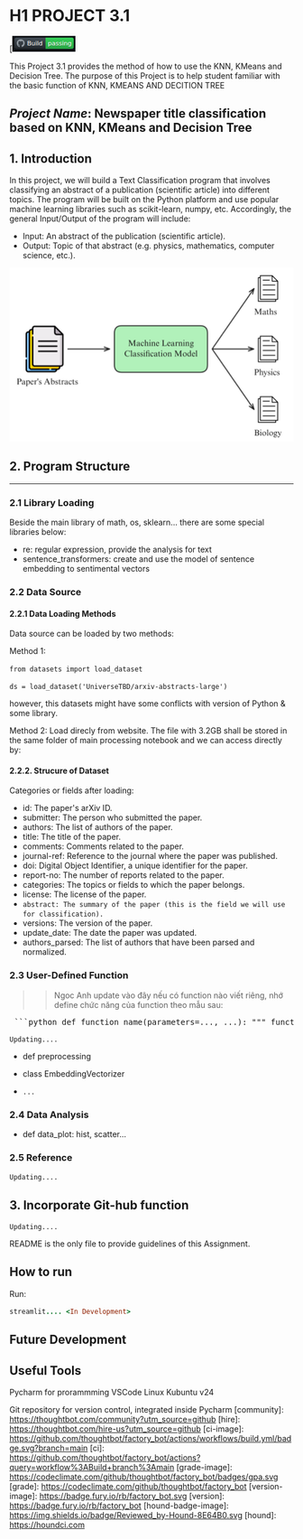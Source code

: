 # H1 PROJECT 3.1
[![Build Status](ci.png)

This Project 3.1 provides the method of how to use the KNN, KMeans and Decision Tree. The purpose of this Project is to help student familiar with the basic function of KNN, KMEANS AND DECITION TREE

## *Project Name*: Newspaper title classification based on KNN, KMeans and Decision Tree

## 1. Introduction
In this project, we will build a Text Classification program that involves classifying an abstract of a publication (scientific article) into different topics.
The program will be built on the Python platform and use popular machine learning libraries such as scikit-learn, numpy, etc.
Accordingly, the general Input/Output of the program will include:
* Input: An abstract of the publication (scientific article).
* Output: Topic of that abstract (e.g. physics, mathematics, computer science, etc.).

![General Structure](general_structure.png)

## 2. Program Structure

-------------
### 2.1 Library Loading
Beside the main library of math, os, sklearn... there are some special libraries below:
* re: regular expression, provide the analysis for text
* sentence_transformers: create and use the model of sentence embedding to sentimental vectors
### 2.2 Data Source

#### 2.2.1 Data Loading Methods
Data source can be loaded by two methods:

Method 1:

`from datasets import load_dataset`

`ds = load_dataset('UniverseTBD/arxiv-abstracts-large')`

however, this datasets might have some conflicts with version of Python & some library.

Method 2:
Load direcly from website. The file with 3.2GB shall be stored in the same folder of main processing notebook and we can access directly by:

#### 2.2.2. Strucure of Dataset
Categories or fields after loading:
* id: The paper's arXiv ID.
* submitter: The person who submitted the paper.
* authors: The list of authors of the paper.
* title: The title of the paper.
* comments: Comments related to the paper.
* journal-ref: Reference to the journal where the paper was published.
* doi: Digital Object Identifier, a unique identifier for the paper.
* report-no: The number of reports related to the paper.
* categories: The topics or fields to which the paper belongs.
* license: The license of the paper.
* `abstract: The summary of the paper (this is the field we will use for classification).`
* versions: The version of the paper.
* update_date: The date the paper was updated.
* authors_parsed: The list of authors that have been parsed and normalized.


### 2.3 User-Defined Function
> > Ngoc Anh update vào đây nếu có function nào viết riêng, nhớ define chức năng của function theo mẫu sau:

<pre lang="markdown"> ```python def function_name(parameters=..., ...): """ function definition parameter1: .... parameter2: .... return: ..... """ ``` </pre>

```
Updating....
```
* def preprocessing
* class EmbeddingVectorizer

* `...`
### 2.4 Data Analysis
* def data_plot: hist, scatter...

### 2.5 Reference
```
Updating....
```

## 3. Incorporate Git-hub function
```
Updating....
```

README is the only file to provide guidelines of this Assignment.

How to run
--------
Run:

```ruby
streamlit.... <In Development>
```

Future Development
----------------

Useful Tools
------------
Pycharm for prorammming
VSCode
Linux Kubuntu v24

Git repository for version control, integrated inside Pycharm
[community]: https://thoughtbot.com/community?utm_source=github
[hire]: https://thoughtbot.com/hire-us?utm_source=github
[ci-image]: https://github.com/thoughtbot/factory_bot/actions/workflows/build.yml/badge.svg?branch=main
[ci]: https://github.com/thoughtbot/factory_bot/actions?query=workflow%3ABuild+branch%3Amain
[grade-image]: https://codeclimate.com/github/thoughtbot/factory_bot/badges/gpa.svg
[grade]: https://codeclimate.com/github/thoughtbot/factory_bot
[version-image]: https://badge.fury.io/rb/factory_bot.svg
[version]: https://badge.fury.io/rb/factory_bot
[hound-badge-image]: https://img.shields.io/badge/Reviewed_by-Hound-8E64B0.svg
[hound]: https://houndci.com

